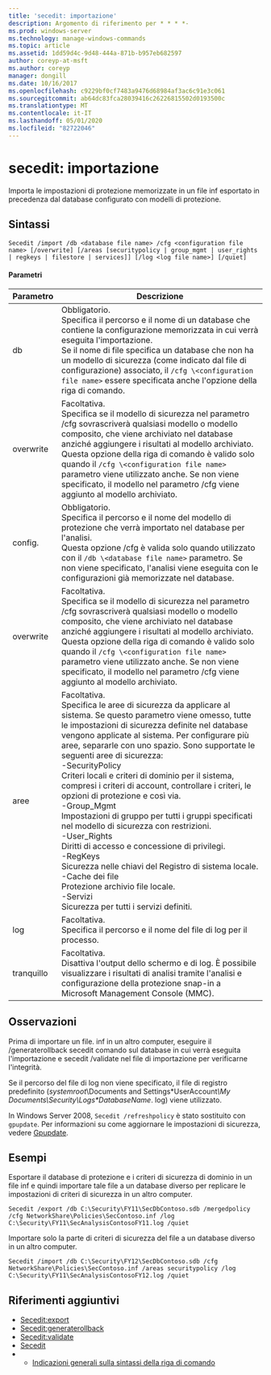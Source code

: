 ```yaml
---
title: 'secedit: importazione'
description: Argomento di riferimento per * * * *-
ms.prod: windows-server
ms.technology: manage-windows-commands
ms.topic: article
ms.assetid: 1dd59d4c-9d48-444a-871b-b957eb682597
author: coreyp-at-msft
ms.author: coreyp
manager: dongill
ms.date: 10/16/2017
ms.openlocfilehash: c9229bf0cf7483a9476d68984af3ac6c91e3c061
ms.sourcegitcommit: ab64dc83fca28039416c26226815502d0193500c
ms.translationtype: MT
ms.contentlocale: it-IT
ms.lasthandoff: 05/01/2020
ms.locfileid: "82722046"
---
```

# <a name="seceditimport"></a>secedit: importazione



Importa le impostazioni di protezione memorizzate in un file inf esportato in precedenza dal database configurato con modelli di protezione.

## <a name="syntax"></a>Sintassi

```
Secedit /import /db <database file name> /cfg <configuration file name> [/overwrite] [/areas [securitypolicy | group_mgmt | user_rights | regkeys | filestore | services]] [/log <log file name>] [/quiet]
```

#### <a name="parameters"></a>Parametri

|Parametro|Descrizione|
|---------|-----------|
|db|Obbligatorio.</br>Specifica il percorso e il nome di un database che contiene la configurazione memorizzata in cui verrà eseguita l'importazione.</br>Se il nome di file specifica un database che non ha un modello di sicurezza (come indicato dal file di configurazione) associato, il `/cfg \<configuration file name>` essere specificata anche l'opzione della riga di comando.|
|overwrite|Facoltativa.</br>Specifica se il modello di sicurezza nel parametro /cfg sovrascriverà qualsiasi modello o modello composito, che viene archiviato nel database anziché aggiungere i risultati al modello archiviato.</br>Questa opzione della riga di comando è valido solo quando il `/cfg \<configuration file name>` parametro viene utilizzato anche. Se non viene specificato, il modello nel parametro /cfg viene aggiunto al modello archiviato.|
|config.|Obbligatorio.</br>Specifica il percorso e il nome del modello di protezione che verrà importato nel database per l'analisi.</br>Questa opzione /cfg è valida solo quando utilizzato con il `/db \<database file name>` parametro. Se non viene specificato, l'analisi viene eseguita con le configurazioni già memorizzate nel database.|
|overwrite|Facoltativa.</br>Specifica se il modello di sicurezza nel parametro /cfg sovrascriverà qualsiasi modello o modello composito, che viene archiviato nel database anziché aggiungere i risultati al modello archiviato.</br>Questa opzione della riga di comando è valido solo quando il `/cfg \<configuration file name>` parametro viene utilizzato anche. Se non viene specificato, il modello nel parametro /cfg viene aggiunto al modello archiviato.|
|aree|Facoltativa.</br>Specifica le aree di sicurezza da applicare al sistema. Se questo parametro viene omesso, tutte le impostazioni di sicurezza definite nel database vengono applicate al sistema. Per configurare più aree, separarle con uno spazio. Sono supportate le seguenti aree di sicurezza:</br>-SecurityPolicy</br>    Criteri locali e criteri di dominio per il sistema, compresi i criteri di account, controllare i criteri, le opzioni di protezione e così via.</br>-Group_Mgmt</br>    Impostazioni di gruppo per tutti i gruppi specificati nel modello di sicurezza con restrizioni.</br>-User_Rights</br>    Diritti di accesso e concessione di privilegi.</br>-RegKeys</br>    Sicurezza nelle chiavi del Registro di sistema locale.</br>-Cache dei file</br>    Protezione archivio file locale.</br>-Servizi</br>    Sicurezza per tutti i servizi definiti.|
|log|Facoltativa.</br>Specifica il percorso e il nome del file di log per il processo.|
|tranquillo|Facoltativa.</br>Disattiva l'output dello schermo e di log. È possibile visualizzare i risultati di analisi tramite l'analisi e configurazione della protezione snap-in a Microsoft Management Console (MMC).|

## <a name="remarks"></a>Osservazioni

Prima di importare un file. inf in un altro computer, eseguire il /generaterollback secedit comando sul database in cui verrà eseguita l'importazione e secedit /validate nel file di importazione per verificarne l'integrità.

Se il percorso del file di log non viene specificato, il file di registro predefinito (*systemroot*\Documents and Settings\*UserAccount<em>\My Documents\Security\Logs\*DatabaseName</em>. log) viene utilizzato.

In Windows Server 2008, `Secedit /refreshpolicy` è stato sostituito con `gpupdate`. Per informazioni su come aggiornare le impostazioni di sicurezza, vedere [Gpupdate](gpupdate.md).

## <a name="examples"></a>Esempi

Esportare il database di protezione e i criteri di sicurezza di dominio in un file inf e quindi importare tale file a un database diverso per replicare le impostazioni di criteri di sicurezza in un altro computer.
```
Secedit /export /db C:\Security\FY11\SecDbContoso.sdb /mergedpolicy /cfg NetworkShare\Policies\SecContoso.inf /log C:\Security\FY11\SecAnalysisContosoFY11.log /quiet
```
Importare solo la parte di criteri di sicurezza del file a un database diverso in un altro computer.
```
Secedit /import /db C:\Security\FY12\SecDbContoso.sdb /cfg NetworkShare\Policies\SecContoso.inf /areas securitypolicy /log C:\Security\FY11\SecAnalysisContosoFY12.log /quiet
```

## <a name="additional-references"></a>Riferimenti aggiuntivi

-   [Secedit:export](secedit-export.md)
-   [Secedit:generaterollback](secedit-generaterollback.md)
-   [Secedit:validate](secedit-validate.md)
-   [Secedit](secedit.md)
-   - [Indicazioni generali sulla sintassi della riga di comando](command-line-syntax-key.md)